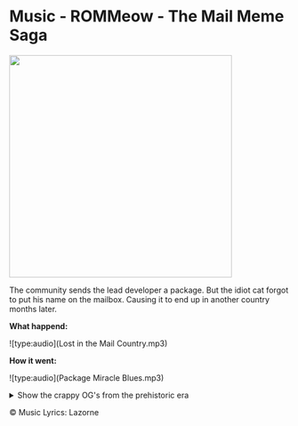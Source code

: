 # Music - ROMMeow - The Mail Meme Saga

<img src="../zurdi-mail.png" width="400">

The community sends the lead developer a package.
But the idiot cat forgot to put his name on the mailbox.
Causing it to end up in another country months later.

**What happend:**

![type:audio](Lost in the Mail Country.mp3)

**How it went:**

![type:audio](Package Miracle Blues.mp3)

<details>
    <summary>Show the crappy OG's from the prehistoric era</summary>
    <p>

**What happend:**

![type:audio](Lost in the Mail.mp3)


**How it went:**

![type:audio](Package Miracle.mp3)

</p>
    </details>

©️ Music Lyrics:️ Lazorne 

